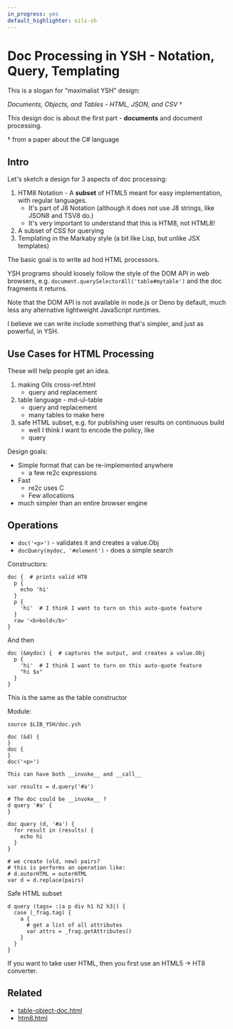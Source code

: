 ```yaml
---
in_progress: yes
default_highlighter: oils-sh
---
```


Doc Processing in YSH - Notation, Query, Templating
====================================================

This is a slogan for "maximalist YSH" design:

*Documents, Objects, and Tables - HTML, JSON, and CSV* &dagger;

This design doc is about the first part - **documents** and document processing.

&dagger; from a paper about the C# language

<div id="toc">
</div> 

## Intro 

Let's sketch a design for 3 aspects of doc processing:

1. HTM8 Notation - A **subset** of HTML5 meant for easy implementation, with
   regular languages.
   - It's part of J8 Notation (although it does not use J8 strings, like JSON8
     and TSV8 do.)
   - It's very important to understand that this is HTM8, not HTML8!
1. A subset of CSS for querying
1. Templating in the Markaby style (a bit like Lisp, but unlike JSX templates)

The basic goal is to write ad hod HTML processors.

YSH programs should loosely follow the style of the DOM API in web browsers,
e.g.  `document.querySelectorAll('table#mytable')` and the doc fragments it
returns.

Note that the DOM API is not available in node.js or Deno by default, much less
any alternative lightweight JavaScript runtimes.

I believe we can write include something that's simpler, and just as powerful,
in YSH.

## Use Cases for HTML Processing

These will help people get an idea.

1. making Oils cross-ref.html
   - query and replacement
1. table language - md-ul-table
   - query and replacement
   - many tables to make here
1. safe HTML subset, e.g. for publishing user results on continuous build
   - well I think I want to encode the policy, like
   - query

Design goals:

- Simple format that can be re-implemented anywhere
  - a few re2c expressions
- Fast
  - re2c uses C
  - Few allocations
- much simpler than an entire browser engine

## Operations

- `doc('<p>')` - validates it and creates a value.Obj
- `docQuery(mydoc, '#element')` - does a simple search

Constructors:

    doc {  # prints valid HT8
      p {
        echo 'hi'
      }
      p {
        'hi'  # I think I want to turn on this auto-quote feature
      }
      raw '<b>bold</b>'
    }

And then

    doc (&mydoc) {  # captures the output, and creates a value.Obj
      p {
        'hi'  # I think I want to turn on this auto-quote feature
        "hi $x"
      }
    }

This is the same as the table constructor

Module:

    source $LIB_YSH/doc.ysh

    doc (&d) {
    }
    doc {
    }
    doc('<p>')

    This can have both __invoke__ and __call__

    var results = d.query('#a')

    # The doc could be __invoke__ ?
    d query '#a' {
    }

    doc query (d, '#a') {
      for result in (results) {
        echo hi
      }
    }

    # we create (old, new) pairs?
    # this is performs an operation like:
    # d.outerHTML = outerHTML
    var d = d.replace(pairs)


Safe HTML subset

    d query (tags= :|a p div h1 h2 h3|) {
      case (_frag.tag) {
        a {
          # get a list of all attributes
          var attrs = _frag.getAttributes()
        }
      }
    }

If you want to take user HTML, then you first use an HTML5 -> HT8 converter.

## Related

- [table-object-doc.html](table-object-doc.html)
- [htm8.html](htm8.html)
